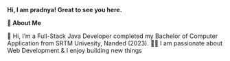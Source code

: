 **Hi, I am pradnya! Great to see you here.**

**🚀 About Me**

 👋 Hi, I’m a Full-Stack Java Developer completed my Bachelor of Computer Application from SRTM Univesity, Nanded (2023).
 👨‍💻 I am passionate about Web Development & I enjoy building new things

<!---
Pradnya745/Pradnya745 is a ✨ special ✨ repository because its `README.md` (this file) appears on your GitHub profile.
You can click the Preview link to take a look at your changes.
--->
